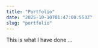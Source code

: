 ```yaml
---
title: "Portfolio"
date: "2025-10-10T01:47:00.553Z"
slug: "portfolio"
---
```



This is what I have done …

